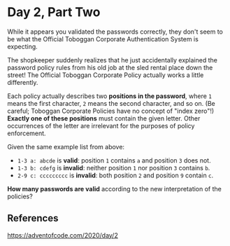 # Day 2, Part Two
While it appears you validated the passwords correctly, they don't seem to be what the Official Toboggan Corporate Authentication System is expecting.

The shopkeeper suddenly realizes that he just accidentally explained the password policy rules from his old job at the sled rental place down the street! The Official Toboggan Corporate Policy actually works a little differently.

Each policy actually describes two **positions in the password**, where `1` means the first character, `2` means the second character, and so on. (Be careful; Toboggan Corporate Policies have no concept of "index zero"!) **Exactly one of these positions** must contain the given letter. Other occurrences of the letter are irrelevant for the purposes of policy enforcement.

Given the same example list from above:

  - `1-3 a: abcde` is **valid**: position `1` contains `a` and position `3` does not.
  - `1-3 b: cdefg` is **invalid**: neither position `1` nor position `3` contains `b`.
  - `2-9 c: ccccccccc` is **invalid**: both position `2` and position `9` contain `c`.

**How many passwords are valid** according to the new interpretation of the policies?

## References
https://adventofcode.com/2020/day/2